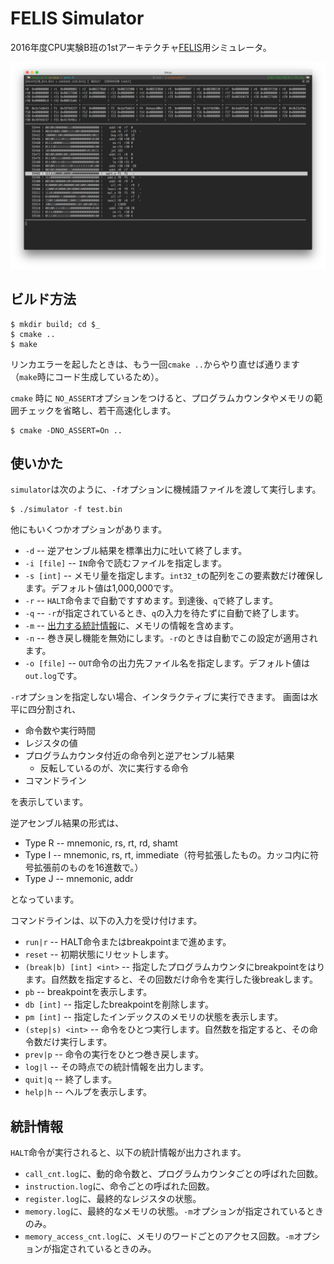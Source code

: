FELIS Simulator
===============

2016年度CPU実験B班の1stアーキテクチャ[FELIS](https://github.com/wafrelka/felis)用シミュレータ。

![](screenshot.png)

## ビルド方法
```shell
$ mkdir build; cd $_
$ cmake ..
$ make
```

リンカエラーを起したときは、もう一回`cmake ..`からやり直せば通ります
（`make`時にコード生成しているため）。

`cmake` 時に `NO_ASSERT`オプションをつけると、プログラムカウンタやメモリの範囲チェックを省略し、若干高速化します。

```shell
$ cmake -DNO_ASSERT=On ..
```

## 使いかた
`simulator`は次のように、`-f`オプションに機械語ファイルを渡して実行します。

```shell
$ ./simulator -f test.bin
```

他にもいくつかオプションがあります。

* `-d` -- 逆アセンブル結果を標準出力に吐いて終了します。
* `-i [file]` -- `IN`命令で読むファイルを指定します。
* `-s [int]` -- メモリ量を指定します。`int32_t`の配列をこの要素数だけ確保します。デフォルト値は1,000,000です。
* `-r` -- `HALT`命令まで自動ですすめます。到達後、`q`で終了します。
* `-q` -- `-r`が指定されているとき、`q`の入力を待たずに自動で終了します。
* `-m` -- [出力する統計情報](https://github.com/ordovicia/felis-simulator#%E7%B5%B1%E8%A8%88%E6%83%85%E5%A0%B1)に、メモリの情報を含めます。
* `-n` -- 巻き戻し機能を無効にします。`-r`のときは自動でこの設定が適用されます。
* `-o [file]` -- `OUT`命令の出力先ファイル名を指定します。デフォルト値は`out.log`です。

`-r`オプションを指定しない場合、インタラクティブに実行できます。
画面は水平に四分割され、

* 命令数や実行時間
* レジスタの値
* プログラムカウンタ付近の命令列と逆アセンブル結果
  - 反転しているのが、次に実行する命令
* コマンドライン

を表示しています。

逆アセンブル結果の形式は、

* Type R -- mnemonic, rs, rt, rd, shamt
* Type I -- mnemonic, rs, rt, immediate（符号拡張したもの。カッコ内に符号拡張前のものを16進数で。）
* Type J -- mnemonic, addr

となっています。

コマンドラインは、以下の入力を受け付けます。

* `run|r` -- HALT命令またはbreakpointまで進めます。
* `reset` -- 初期状態にリセットします。
* `(break|b) [int] <int>` -- 指定したプログラムカウンタにbreakpointをはります。自然数を指定すると、その回数だけ命令を実行した後breakします。
* `pb` -- breakpointを表示します。
* `db [int]` -- 指定したbreakpointを削除します。
* `pm [int]` -- 指定したインデックスのメモリの状態を表示します。
* `(step|s) <int>` -- 命令をひとつ実行します。自然数を指定すると、その命令数だけ実行します。
* `prev|p` -- 命令の実行をひとつ巻き戻します。
* `log|l` -- その時点での統計情報を出力します。
* `quit|q` -- 終了します。
* `help|h` -- ヘルプを表示します。

## 統計情報
`HALT`命令が実行されると、以下の統計情報が出力されます。

* `call_cnt.log`に、動的命令数と、プログラムカウンタごとの呼ばれた回数。
* `instruction.log`に、命令ごとの呼ばれた回数。
* `register.log`に、最終的なレジスタの状態。
* `memory.log`に、最終的なメモリの状態。`-m`オプションが指定されているときのみ。
* `memory_access_cnt.log`に、メモリのワードごとのアクセス回数。`-m`オプションが指定されているときのみ。
